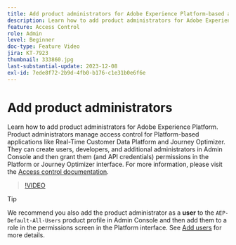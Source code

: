 ```yaml
---
title: Add product administrators for Adobe Experience Platform-based applications
description: Learn how to add product administrators for Adobe Experience Platform and Platform-based applications.
feature: Access Control
role: Admin
level: Beginner
doc-type: Feature Video
jira: KT-7923
thumbnail: 333860.jpg
last-substantial-update: 2023-12-08
exl-id: 7ede8f72-2b9d-4fb0-b176-c1e31b0e6f6e
---
```

# Add product administrators

Learn how to add product administrators for Adobe Experience Platform. Product administrators manage access control for Platform-based applications like Real-Time Customer Data Platform and Journey Optimizer. They can create users, developers, and additional administrators in Admin Console and then grant them (and API credentials) permissions in the Platform or Journey Optimizer interface. For more information, please visit the [Access control documentation](https://experienceleague.adobe.com/docs/experience-platform/access-control/home.html).

>[!VIDEO](https://video.tv.adobe.com/v/333860?learn=on&enablevpops)

>[!TIP]
>
>We recommend you also add the product administrator as a **user** to the `AEP-Default-All-Users` product profile in Admin Console and then add them to a role in the permissions screen in the Platform interface. See [Add users](add-users.md) for more details.
